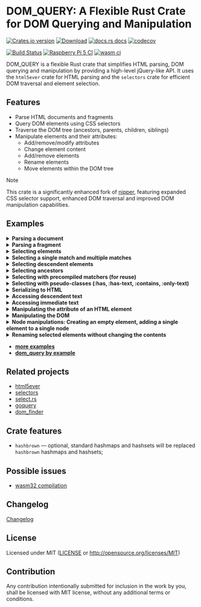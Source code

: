 
# DOM_QUERY: A Flexible Rust Crate for DOM Querying and Manipulation

[![Crates.io version](https://img.shields.io/crates/v/dom_query.svg?style=flat)](https://crates.io/crates/dom_query)
[![Download](https://img.shields.io/crates/d/dom_query.svg?style=flat)](https://crates.io/crates/dom_query)
[![docs.rs docs](https://img.shields.io/badge/docs-latest-blue.svg?style=flat)](https://docs.rs/dom_query)
[![codecov](https://codecov.io/gh/niklak/dom_query/graph/badge.svg?token=CFAVOIE61O)](https://codecov.io/gh/niklak/dom_query)

[![Build Status](https://github.com/niklak/dom_query/actions/workflows/rust.yml/badge.svg?branch=main)](https://github.com/niklak/dom_query/actions/workflows/rust.yml)
[![Raspberry Pi 5 CI](https://github.com/niklak/dom_query/actions/workflows/raspberrypi5.yml/badge.svg)](https://github.com/niklak/dom_query/actions/workflows/raspberrypi5.yml)
[![wasm ci](https://github.com/niklak/dom_query/actions/workflows/wasm.yml/badge.svg)](https://github.com/niklak/dom_query/actions/workflows/wasm.yml)


DOM_QUERY is a flexible Rust crate that simplifies HTML parsing, DOM querying and manipulation by providing a high-level jQuery-like API. It uses the `html5ever` crate for HTML parsing and the `selectors` crate for efficient DOM traversal and element selection.

## Features

- Parse HTML documents and fragments
- Query DOM elements using CSS selectors
- Traverse the DOM tree (ancestors, parents, children, siblings)
- Manipulate elements and their attributes:
  - Add/remove/modify attributes
  - Change element content
  - Add/remove elements
  - Rename elements
  - Move elements within the DOM tree

> [!NOTE]
> This crate is a significantly enhanced fork of [nipper](https://crates.io/crates/nipper),
> featuring expanded CSS selector support, enhanced DOM traversal  and improved DOM manipulation capabilities.


## Examples


<details>
<summary><b>Parsing a document</b></summary>

```rust
use dom_query::Document;
use tendril::StrTendril;
// Document may consume &str, String, StrTendril
let contents_str = r#"<!DOCTYPE html>
<html><head><title>Test Page</title></head><body></body></html>"#;
let doc = Document::from(contents_str);

let contents_string = contents_str.to_string();
let doc = Document::from(contents_string);

let contents_tendril = StrTendril::from(contents_str);
let doc = Document::from(contents_tendril);

// The root element for the `Document` is a Document
assert!(doc.root().is_document());

// if the source has DocType, then the Document will also have one
// as a first child.
assert!(doc.root().first_child().unwrap().is_doctype());

//both of them are not elements.
```
</details>


<details>
<summary><b>Parsing a fragment</b></summary>

```rust
use dom_query::Document;
use tendril::StrTendril;
// fragment can be created with Document::fragment(), which accepts &str, String, StrTendril
let contents_str = r#"<!DOCTYPE html>
<html><head><title>Test Page</title></head><body></body></html>"#;
let fragment = Document::fragment(contents_str);

let contents_string = contents_str.to_string();
let fragment = Document::fragment(contents_string);

let contents_tendril = StrTendril::from(contents_str);
let fragment = Document::fragment(contents_tendril);

// The root element for the  fragment is not a Document but a Fragment
assert!(!fragment.root().is_document());
assert!(fragment.root().is_fragment());

// and when it parses a fragment, it drops Doctype
assert!(!fragment.root().first_child().unwrap().is_doctype());
```
</details>


<details>
<summary><b>Selecting elements</b></summary>

```rust
use dom_query::Document;
let html = r#"<!DOCTYPE html>
<html>
    <head>
        <meta charset="utf-8">
        <title>Test Page</title>
    </head>
    <body>
        <h1>Test Page</h1>
        <ul>
            <li>One</li>
            <li><a href="/2">Two</a></li>
            <li><a href="/3">Three</a></li>
        </ul>
    </body>
</html>"#;
let document = Document::from(html);
// select a single element
let a = document.select("ul li:nth-child(2)");
let text = a.text().to_string();
assert!(text == "Two");
// selecting multiple elements
document.select("ul > li:has(a)").iter().for_each(|el| {
    assert!(el.is("li"));
})

// there is also `try_select` which returns an Option
let no_sel = document.try_select("p");
assert!(no_sel.is_none());

```
</details>


<details>
<summary><b>Selecting a single match and multiple matches</b></summary>

```rust
use dom_query::Document;
let doc: Document = r#"<!DOCTYPE html>
<html lang="en">
<head></head>
<body>
    <ul class="list">
        <li>1</li><li>2</li><li>3</li>
    </ul>
    <ul class="list">
        <li>4</li><li>5</li><li>6</li>
    </ul>
</body>
</html>"#
    .into();
// if you need to select only the first, single match, you can use following:
let single_selection = doc.select_single(".list");

// access is only for the first matching:
assert_eq!(single_selection.length(), 1);
assert_eq!(single_selection.inner_html().to_string().trim(), "<li>1</li><li>2</li><li>3</li>");

// simple selection contains all matches:
let selection = doc.select(".list");
assert_eq!(selection.length(), 2);

// but if you call inner_html() on it, you will get the inner_html of the first match:
assert_eq!(selection.inner_html().to_string().trim(), "<li>1</li><li>2</li><li>3</li>");

//this approach is using the first node from nodes vec and `select_single` consumes one iteration instead.
let first_selection = doc.select(".list").first();
assert_eq!(first_selection.length(), 1);
assert_eq!(first_selection.inner_html().to_string().trim(), "<li>1</li><li>2</li><li>3</li>");

// this approach is consuming all nodes into vec at first, and then you can call `iter().next()` to get the first one.
let next_selection = doc.select(".list").iter().next().unwrap();
assert_eq!(next_selection.length(), 1);
assert_eq!(next_selection.inner_html().to_string().trim(), "<li>1</li><li>2</li><li>3</li>");

// currently, to get data from all matches you need to iterate over them, either:
let all_matched: String = selection.iter().map(|s| s.inner_html().trim().to_string()).collect();
assert_eq!(
all_matched,
"<li>1</li><li>2</li><li>3</li><li>4</li><li>5</li><li>6</li>"
);

// or:
let all_matched: String = selection.nodes().iter().map(|s| s.inner_html().trim().to_string()).collect();
/ which is more efficient.
assert_eq!(
all_matched,
"<li>1</li><li>2</li><li>3</li><li>4</li><li>5</li><li>6</li>"
);
```
</details>

<details>
<summary><b>Selecting descendent elements</b></summary>

```rust
 use dom_query::Document;

 let html = r#"<!DOCTYPE html>
 <html>
     <head>
         <meta charset="utf-8">
         <title>Test Page</title>
     </head>
     <body>
         <h1>Test Page</h1>
         <ul class="list-a">
             <li>One</li>
             <li><a href="/2">Two</a></li>
             <li><a href="/3">Three</a></li>
         </ul>
         <ul class="list-b">
             <li><a href="/4">Four</a></li>
         </ul>
     </body>
 </html>"#;
 let document = Document::from(html);
 // select a parent element
 let ul = document.select("ul");

 // selecting multiple elements
 ul.select("li").iter().for_each(|el| {
     assert!(el.is("li"));
 });

 // also descendant selector may be specified starting from the parent elements
 let el = ul.select("body ul.list-b li").first();
 let text = el.text();
 assert_eq!("Four", text.to_string());

```
</details>


<details>
    <summary><b>Selecting ancestors</b></summary>


```rust
use dom_query::Document;

let doc: Document = r#"<!DOCTYPE html>
<html>
    <head>Test</head>
    <body>
        <div id="great-ancestor">
            <div id="grand-parent">
                <div id="parent">
                    <div id="child">Child</div>
                </div>
            </div>
        </div>
    </body>
</html>
"#.into();

// selecting an element
let child_sel = doc.select("#child");
assert!(child_sel.exists());

let child_node = child_sel.nodes().first().unwrap();

// getting all ancestors
let ancestors = child_node.ancestors(None);

let ancestor_sel = Selection::from(ancestors);

// in this case ancestors includes all ancestral nodes including html

// the root html element is presented in the ancestor selection
assert!(ancestor_sel.is("html"));

// also the direct parent of our starting node is presented
assert!(ancestor_sel.is("#parent"));

// `Selection::is` matches only the current selection without descending down the tree,
// so it won't match the #child node.
assert!(!ancestor_sel.is("#child"));


// if you don't require all ancestors, you can specify a number of ancestors you need -- `max_limit`
let ancestors = child_node.ancestors(Some(2));
let ancestor_sel = Selection::from(ancestors);

// in this case ancestors includes only two ancestral nodes: #grand-parent and #parent
assert!(ancestor_sel.is("#grand-parent #parent"));

assert!(!ancestor_sel.is("#great-ancestor"));

```
</details>



<details>
<summary><b>Selecting with precompiled matchers (for reuse)</b></summary>

```rust
use dom_query::{Document, Matcher};
let html1 = r#"<!DOCTYPE html><html><head><title>Test Page 1</title></head><body></body></html>"#;
let html2 = r#"<!DOCTYPE html><html><head><title>Test Page 2</title></head><body></body></html>"#;

let doc1 = Document::from(html1);
let doc2 = Document::from(html2);
// create a matcher once, reuse on different documents
let title_matcher = Matcher::new("title").unwrap();

let title_el1 = doc1.select_matcher(&title_matcher);
assert_eq!(title_el1.text(), "Test Page 1".into());

let title_el2 = doc2.select_matcher(&title_matcher);
assert_eq!(title_el2.text(), "Test Page 2".into());
// selecting a single match
let title_single = doc1.select_single_matcher(&title_matcher);
assert_eq!(title_single.text(), "Test Page 1".into());
```
</details>


<details>
<summary><b>Selecting with pseudo-classes (:has, :has-text, :contains, :only-text)</b></summary>

```rust
use dom_query::Document;

let html = include_str!("../test-pages/rustwiki_2024.html");
let doc = Document::from(html);

// searching list items inside a `tr` element which has a `a` element with title="Programming paradigm"
let paradigm_selection =
    doc.select(r#"table tr:has(a[title="Programming paradigm"]) td.infobox-data ul > li"#);

println!("Rust programming paradigms:");
for item in paradigm_selection.iter() {
    println!(" {}", item.text());
}
println!("{:-<50}", "");

//since `th` contains text "Paradigms" without sibling tags, we can use `:has-text` pseudo class
let influenced_by_selection =
    doc.select(r#"table tr:has-text("Influenced by") + tr td  ul > li > a"#);

println!("Rust influenced by:");
for item in influenced_by_selection.iter() {
    println!(" {}", item.text());
}
println!("{:-<50}", "");

// Extract all links from the block that contains certain text.
// Since `foreign function interface` located in its own tag,
// we have to use `:contains` pseudo class
let links_selection =
    doc.select(r#"p:contains("Rust has a foreign function interface") a[href^="/"]"#);

println!("Links in the FFI block:");
for item in links_selection.iter() {
    println!(" {}", item.attr("href").unwrap());
}
println!("{:-<50}", "");

// :only-text selects an element that contains only a single text node, with no child elements.
// It can be combined with other pseudo-classes to achieve more specific selections.
// For example, to select a <div> inside an <a> that has no siblings and no child elements other than text.
println!("Single <div> inside an <a> with text only:");
for el in doc.select("a div:only-text:only-child").iter() {
    println!("{}", el.text().trim());
}
```

</details>


<details>
<summary><b>Serializing to HTML</b></summary>

```rust
use dom_query::Document;
let html = r#"<!DOCTYPE html>
<html>
    <head><title>Test</title></head>
    <body><div class="content"><h1>Test Page</h1></div></body>
</html>"#;
let doc = Document::from(html);
let heading_selector = doc.select("div.content");
// serializing including the outer html tag
let content = heading_selector.html();
assert_eq!(content.to_string(), r#"<div class="content"><h1>Test Page</h1></div>"#);
// serializing without the outer html tag
let inner_content = heading_selector.inner_html();
assert_eq!(inner_content.to_string(), "<h1>Test Page</h1>");

// there is also `try_html()` method, which returns an `Option<StrTendril>`,
// and if there is no matching selection it returns None
let opt_no_content = doc.select("div.no-content").try_html();
assert_eq!(opt_no_content, None);

//`html()` method will return an empty `StrTendril` if there is no matching selection
let no_content = doc.select("div.no-content").html();
assert_eq!(no_content, "".into());

//Same things works for `inner_html()` and `try_inner_html()` method.
assert_eq!(doc.select("div.no-content").try_inner_html(), None);
assert_eq!(doc.select("div.no-content").inner_html(), "".into());
```
</details>



<details>
<summary><b>Accessing descendent text</b></summary>

```rust
use dom_query::Document;

let html = r#"<!DOCTYPE html>
<html>
    <head><title>Test</title></head>
    <body><div><h1>Test <span>Page</span></h1></div></body>
</html>"#;
let doc = Document::from(html);
let body_selection = doc.select("body div").first();
let text = body_selection.text();
assert_eq!(text.to_string(), "Test Page");
```
</details>


<details>
<summary><b>Accessing immediate text</b></summary>

```rust
use dom_query::Document;

let html = r#"<!DOCTYPE html>
<html>
    <head><title>Test</title></head>
    <body><div><h1>Test <span>Page</span></h1></div></body>
</html>"#;

let doc = Document::from(html);

let body_selection = doc.select("body div h1").first();
// accessing immediate text without descendants
let text = body_selection.immediate_text();
assert_eq!(text.to_string(), "Test ");

```

</details>



<details>
<summary><b>Manipulating the attribute of an HTML element</b></summary>

```rust
use dom_query::Document;
let html = r#"<!DOCTYPE html>
<html>
    <head><title>Test</title></head>
    <body><input hidden="" id="k" class="important" type="hidden" name="k" data-k="100"></body>
</html>"#;

let doc = Document::from(html);
let mut input_selection = doc.select("input[name=k]");

// get the value of attribute "data-k"
let val = input_selection.attr("data-k").unwrap();
assert_eq!(val.to_string(), "100");

// remove the attribute "data-k" from the element
input_selection.remove_attr("data-k");

// get the value of attribute "data-k", if missing, return default value
let val_or = input_selection.attr_or("data-k", "0");
assert_eq!(val_or.to_string(), "0");

// remove a list of attributes from the element
input_selection.remove_attrs(&["id", "class"]);
// set a attribute "data-k" with value "200"
input_selection.set_attr("data-k", "200");

assert_eq!(input_selection.html(), r#"<input hidden="" type="hidden" name="k" data-k="200">"#.into());

// check if attribute "hidden" exists on the element
let is_hidden = input_selection.has_attr("hidden");
assert!(is_hidden);
let has_title = input_selection.has_attr("title");
assert!(!has_title);


// remove all attributes from the element
input_selection.remove_all_attrs();
assert_eq!(input_selection.html(), r#"<input>"#.into());

```
</details>

<details>
    <summary><b>Manipulating the DOM</b></summary>

```rust
use dom_query::Document;
let html_contents = r#"<!DOCTYPE html>
    <html>
        <head><title>Test</title></head>
        <body>
            <div class="content">
                <p>9,8,7</p>
            </div>
            <div class="remove-it">
                Remove me
            </div>
            <div class="replace-it">
                <div>Replace me</div>
            </div>
        </body>
    </html>"#;;

let doc = Document::from(html_contents);

let mut content_selection = doc.select("body .content");
// append a new html node to the selection
content_selection.append_html(r#"<div class="inner">inner block</div>"#);
assert!(doc.select("body .content .inner").exists());

// set a new content to the selection, replacing existing content
let mut set_selection = doc.select(".inner");
set_selection.set_html(r#"<p>1,2,3</p>"#);
assert_eq!(doc.select(".inner").html(), r#"<div class="inner"><p>1,2,3</p></div>"#.into());

// remove the selection
doc.select(".remove-it").remove();
assert!(!doc.select(".remove-it").exists());

// replace the selection with a new html, current selection will not change.
let mut replace_selection = doc.select(".replace-it");
replace_selection.replace_with_html(r#"<div class="replaced">Replaced</div>"#);
assert_eq!(replace_selection.text().trim(), "Replace me");

//but the document will change
assert_eq!(doc.select(".replaced").text(),"Replaced".into());
```
</details>


<details>
    <summary><b>Node manipulations: Creating an empty element, adding a single element to a single node</b></summary>

```rust
use dom_query::Document;

let doc: Document = r#"<!DOCTYPE html>
<html lang="en">
<head></head>
<body>
    <div id="main">
        <p id="first">It's</p>
    <div>
</body>
</html>"#.into();

// selecting a node we want to attach a new element
let main_sel = doc.select_single("#main");
let main_node = main_sel.nodes().first().unwrap();

// if you need just to create an empty element, then you can use the following:
let el = doc.tree.new_element("p");
// you still able to deal with element's attributes:
el.set_attr("id", "second");
main_node.append_child(&el.id);
assert!(doc.select("#main #second").exists());
// because this method doesn't parse anything it is much more cheaper than following approaches.

// if you need to add a more complex element, you can use `node.append_html`,
// which is much more convenient, then previous approach:

main_node.append_html(r#"<p id="third">Wonderful</p>"#);
assert_eq!(doc.select("#main #third").text().as_ref(), "Wonderful");
assert!(doc.select("#first").exists());

// if we need to replace existing element content with a new one, then use `node.set_html`:
main_node.set_html(r#"<p id="the-only">Wonderful</p>"#);
assert_eq!(doc.select("#main #the-only").text().as_ref(), "Wonderful");
assert!(!doc.select("#first").exists());
```
</details>


<details>
    <summary><b>Renaming selected elements without changing the contents</b></summary>


```rust
use dom_query::Document;

let doc: Document = r#"<!DOCTYPE html>
<html>
<head><title>Test</title></head>
<body>
    <div class="content">
        <div>1</div>
        <div>2</div>
        <div>3</div>
        <span>4</span>
    </div>
<body>
</html>"#
.into();
let mut sel = doc.select("div.content > div, div.content > span");
// before renaming, there are 3 `div` and 1 `span`
assert_eq!(sel.length(), 4);

sel.rename("p");

// after renaming, there are no `div` and `span` elements
assert_eq!(doc.select("div.content > div, div.content > span").length(), 0);
// but there are three `p` elements
assert_eq!(doc.select("div.content > p").length(), 4);
```
</details>

- **[more examples](./examples/)**
- **[dom_query by example](https://github.com/niklak/dom_query/wiki/dom_query-by-Example)**



## Related projects

* [html5ever](https://crates.io/crates/html5ever)
* [selectors](https://crates.io/crates/selectors)
* [select.rs](https://crates.io/crates/select)
* [goquery](https://godoc.org/github.com/PuerkitoBio/goquery)
* [dom_finder](https://crates.io/crates/dom_finder)


## Crate features

- `hashbrown` — optional, standard hashmaps and hashsets will be replaced `hashbrown` hashmaps and hashsets;

## Possible issues
* [wasm32 compilation](https://github.com/niklak/dom_query/wiki/WASM32-compilation)


## Changelog
[Changelog](./CHANGELOG.md)

## License

Licensed under MIT ([LICENSE](LICENSE) or http://opensource.org/licenses/MIT)


## Contribution

Any contribution intentionally submitted for inclusion in the work by you, shall be
licensed with MIT license, without any additional terms or conditions.
